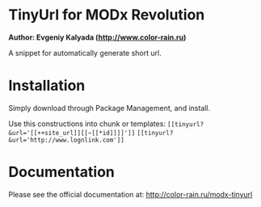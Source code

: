 TinyUrl for MODx Revolution
=================================
**Author: Evgeniy Kalyada (http://www.color-rain.ru)**

A snippet for automatically generate short url.

Installation
============
Simply download through Package Management, and install.

Use this constructions into chunk or templates: 
`[[tinyurl?&url='[[++site_url]][[~[[*id]]]]']]`
`[[tinyurl?&url='http://www.lognlink.com']]`

Documentation
=============
Please see the official documentation at:
http://color-rain.ru/modx-tinyurl

